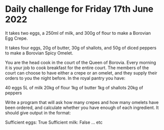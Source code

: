 # Daily challenge for Friday 17th June 2022

It takes two eggs, a 250ml of milk, and 300g of flour to make a Borovian Egg Crepe.

It takes four eggs, 20g of butter, 30g of shallots, and 50g of diced peppers to make a Borovian Spicy Omelet.

You are the head cook in the court of the Queen of Borovia. Every morning it is your job to cook breakfast for the entire court. The members of the court can choose to have either a crepe or an omelet, and they supply their orders to you the night before. In the royal pantry you have:

40 eggs
5L of milk
20kg of flour
1kg of butter
1kg of shallots
20kg of peppers

Write a program that will ask how many crepes and how many omelets have been ordered, and calculate whether you have enough of each ingredient. It should give output in the format:

Sufficient eggs: True
Sufficient milk: False
... etc
